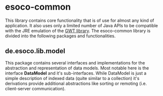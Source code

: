 
# esoco-common
This library contains core functionality that is of use for almost any kind of application. It also uses only a limited number of Java APIs to be compatible with the JRE emulation of the [GWT library](http://gwtproject.org). The esoco-common library is divided into the following packages and functionalities.

## de.esoco.lib.model
This package contains several interfaces and implementations for the abstraction and representation of data models. Most notable here is the interface **DataModel** and it's sub-interfaces. While DataModel is just a simple description of indexed data (quite similar to a collection) it's derivations provide additional abstractions like sorting or remoting (i.e. client-server communication).

